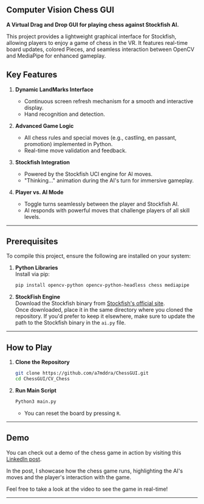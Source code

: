 ## Computer Vision Chess GUI

**A Virtual Drag and Drop GUI for playing chess against Stockfish AI.**

This project provides a lightweight graphical interface for Stockfish, allowing players to enjoy a game of chess in the VR.
It features real-time board updates, colored Pieces, and seamless interaction between OpenCV and MediaPipe for enhanced gameplay.



## **Key Features**

1. **Dynamic LandMarks Interface**  
   - Continuous screen refresh mechanism for a smooth and interactive display.
   - Hand recognition and detection.

2. **Advanced Game Logic**  
   - All chess rules and special moves (e.g., castling, en passant, promotion) implemented in Python.  
   - Real-time move validation and feedback.

3. **Stockfish Integration**  
   - Powered by the Stockfish UCI engine for AI moves.  
   - "Thinking..." animation during the AI's turn for immersive gameplay.

4. **Player vs. AI Mode**  
   - Toggle turns seamlessly between the player and Stockfish AI.  
   - AI responds with powerful moves that challenge players of all skill levels.

---

## **Prerequisites**

To compile this project, ensure the following are installed on your system:

1. **Python Libraries**  
   Install via pip:  
   ```bash
   pip install opencv-python opencv-python-headless chess mediapipe
   ```

2. **StockFish Engine**  
   Download the Stockfish binary from [Stockfish's official site](https://stockfishchess.org/download/).  
   Once downloaded, place it in the same directory where you cloned the repository. If you'd prefer to keep it elsewhere, make sure to update the path to the Stockfish binary in the `ai.py` file.

---

## **How to Play**

1. **Clone the Repository**
   ```bash
   git clone https://github.com/a7mddra/ChessGUI.git
   cd ChessGUI/CV_Chess
   ```

2. **Run Main Script**
   ```bash
   Python3 main.py
   ```

   - You can reset the board by pressing `R`.


---

## **Demo**

You can check out a demo of the chess game in action by visiting this [LinkedIn post](https://www.linkedin.com/posts/a7mddra_i-made-chess-in-terminal-using-c-hundreds-activity-7270785844255342592-MBoo?utm_source=share&utm_medium=member_desktop).

In the post, I showcase how the chess game runs, highlighting the AI's moves and the player's interaction with the game.

Feel free to take a look at the video to see the game in real-time!

---

